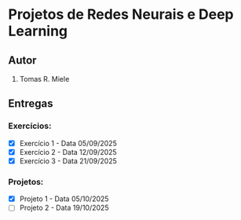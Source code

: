 # Projetos de Redes Neurais e Deep Learning

## Autor

1. Tomas R. Miele

## Entregas

### Exercícios:
- [x] Exercício 1 - Data 05/09/2025
- [x] Exercício 2 - Data 12/09/2025
- [x] Exercício 3 - Data 21/09/2025

### Projetos:
- [X] Projeto 1 - Data 05/10/2025
- [ ] Projeto 2 - Data 19/10/2025